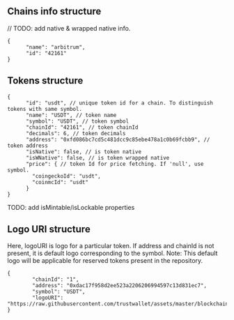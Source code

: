 
## Chains info structure

// TODO: add native & wrapped native info.

```
{
      "name": "arbitrum",
      "id": "42161"
}
```

## Tokens structure

```
{
      "id": "usdt", // unique token id for a chain. To distinguish tokens with same symbol.
      "name": "USDT", // token name
      "symbol": "USDT", // token symbol
      "chainId": "42161", // token chainId
      "decimals": 6, // token decimals
      "address": "0xfd086bc7cd5c481dcc9c85ebe478a1c0b69fcbb9", // token address
      "isNative": false, // is token native
      "isWNative": false, // is token wrapped native
      "price": { // token Id for price fetching. If 'null', use symbol.
        "coingeckoId": "usdt",
        "coinmcId": "usdt"
      } 
}
```
TODO: add isMintable/isLockable properties


## Logo URI structure

Here, logoURI is logo for a particular token. If address and chainId is not present, it is default logo corresponding to the symbol.
Note: This default logo will be applicable for reserved tokens present in the repository.

```
{
        "chainId": "1",
        "address": "0xdac17f958d2ee523a2206206994597c13d831ec7",
        "symbol": "USDT",
        "logoURI": "https://raw.githubusercontent.com/trustwallet/assets/master/blockchains/ethereum/assets/0xdAC17F958D2ee523a2206206994597C13D831ec7/logo.png"
}
```
